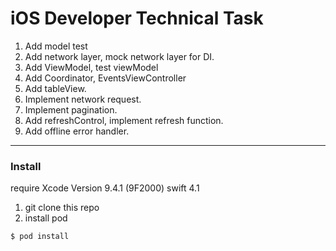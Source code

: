 # iOS Developer Technical Task

1. Add model test
2. Add network layer, mock network layer for DI.
3. Add ViewModel, test viewModel
4. Add Coordinator, EventsViewController
5. Add tableView.
6. Implement network request.
7. Implement pagination.
8. Add refreshControl, implement refresh function.
9. Add offline error handler.
***
### Install
require Xcode Version 9.4.1 (9F2000) swift 4.1
1. git clone this repo
2. install pod
```bash
$ pod install
```

